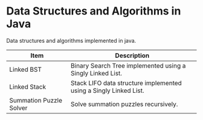 Data Structures and Algorithms in Java
======================================

Data structures and algorithms implemented in java.

<table>
<thead>
<tr>
<th>Item</th>
<th>Description</th>
</tr>
</thead>
<tbody>
<tr>
<td>Linked BST</td>
<td>Binary Search Tree implemented using a Singly Linked List.</td>
</tr>
<tr>
<td>Linked Stack</td>
<td>Stack LIFO data structure implemented using a Singly Linked List.</td>
</tr>
<tr>
<td>Summation Puzzle Solver</td>
<td>Solve summation puzzles recursively.</td>
</tr>
</tbody>
</table>
